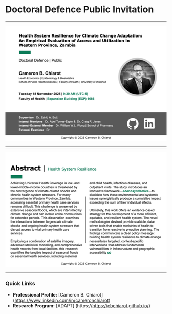# Doctoral Defence Public Invitation

---

![Invitation Page 1](chiarot_invitation_p1.jpeg)

---

![Abstract](chiarot_invitation_p2.jpeg)

---

### Quick Links

* **Professional Profile:** [Cameron B. Chiarot] (https://www.linkedin.com/in/cameronchiarot)
* **Research Program:** [ADAPT] (https://https://cbchiarot.github.io/)

